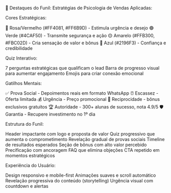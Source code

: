 🎯 Destaques do Funil:
Estratégias de Psicologia de Vendas Aplicadas:

Cores Estratégicas:

🔴 Rosa/Vermelho (#FF4081, #FF6B9D) - Estimula urgência e desejo
🟢 Verde (#4CAF50) - Transmite segurança e ação
🟡 Amarelo (#FFB300, #FBC02D) - Cria sensação de valor e bônus
🔵 Azul (#2196F3) - Confiança e credibilidade


Quiz Interativo:

7 perguntas estratégicas que qualificam o lead
Barra de progresso visual para aumentar engajamento
Emojis para criar conexão emocional


Gatilhos Mentais:

✅ Prova Social - Depoimentos reais em formato WhatsApp
⏰ Escassez - Oferta limitada 
💰 Urgência - Preço promocional
🎁 Reciprocidade - bônus exclusivos gratuitos
🏆 Autoridade - 300+ alunas de sucesso, nota 4.9/5
🛡️ Garantia - Recupere investimento no 1º dia


Estrutura do Funil:

Header impactante com logo e proposta de valor
Quiz progressivo que aumenta o comprometimento
Revelação gradual de provas sociais
Timeline de resultados esperados
Seção de bônus com alto valor percebido
Precificação com ancoragem 
FAQ que elimina objeções
CTA repetido em momentos estratégicos


Experiência do Usuário:

Design responsivo e mobile-first
Animações suaves e scroll automático
Revelação progressiva do conteúdo (storytelling)
Urgência visual com countdown e alertas
